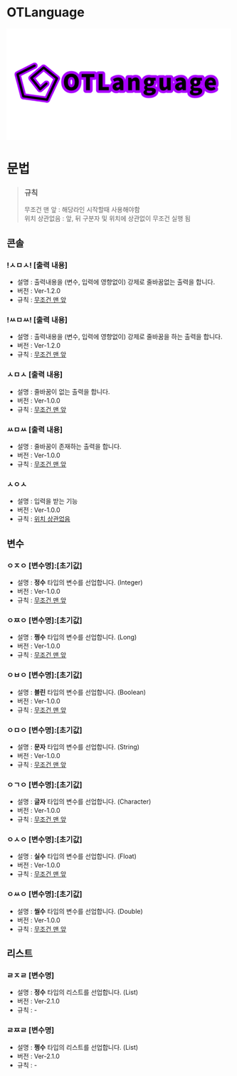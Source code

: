 # OTLanguage
![](https://github.com/OTLanguage/.github/blob/main/banner.png?raw=true)

# 문법

> ### 규칙
> 무조건 맨 앞 : 해당라인 시작할때 사용해야함 <br>
> 위치 상관없음 : 앞, 뒤 구분자 및 위치에 상관없이 무조건 실행 됨 <br>

## 콘솔
### !ㅅㅁㅅ! [출력 내용]
- 설명 : 출력내용을 (변수, 입력에 영향없이) 강제로 줄바꿈없는 출력을 합니다.
- 버전 : Ver-1.2.0
- 규칙 : [무조건 맨 앞](https://github.com/PersesTitan/OTLanguage#%EA%B7%9C%EC%B9%99)

### !ㅆㅁㅆ! [출력 내용]
- 설명 : 출력내용을 (변수, 입력에 영향없이) 강제로 줄바꿈을 하는 출력을 합니다.
- 버전 : Ver-1.2.0
- 규칙 : [무조건 맨 앞](https://github.com/PersesTitan/OTLanguage#%EA%B7%9C%EC%B9%99)

### ㅅㅁㅅ [출력 내용]
- 설명 : 줄바꿈이 없는 출력을 합니다.
- 버전 : Ver-1.0.0
- 규칙 : [무조건 맨 앞](https://github.com/PersesTitan/OTLanguage#%EA%B7%9C%EC%B9%99)

### ㅆㅁㅆ [출력 내용]
- 설명 : 줄바꿈이 존재하는 출력을 합니다.
- 버전 : Ver-1.0.0
- 규칙 : [무조건 맨 앞](https://github.com/PersesTitan/OTLanguage#%EA%B7%9C%EC%B9%99)

### ㅅㅇㅅ
- 설명 : 입력을 받는 기능
- 버전 : Ver-1.0.0
- 규칙 : [위치 상관없음](https://github.com/PersesTitan/OTLanguage#%EA%B7%9C%EC%B9%99)

## 변수
### ㅇㅈㅇ [변수명]:[초기값]
- 설명 : **정수** 타입의 변수를 선업합니다. (Integer)
- 버전 : Ver-1.0.0
- 규칙 : [무조건 맨 앞](https://github.com/PersesTitan/OTLanguage#%EA%B7%9C%EC%B9%99)

### ㅇㅉㅇ [변수명]:[초기값]
- 설명 : **쩡수** 타입의 변수를 선업합니다. (Long)
- 버전 : Ver-1.0.0
- 규칙 : [무조건 맨 앞](https://github.com/PersesTitan/OTLanguage#%EA%B7%9C%EC%B9%99)

### ㅇㅂㅇ [변수명]:[초기값]
- 설명 : **블린** 타입의 변수를 선업합니다. (Boolean)
- 버전 : Ver-1.0.0
- 규칙 : [무조건 맨 앞](https://github.com/PersesTitan/OTLanguage#%EA%B7%9C%EC%B9%99)

### ㅇㅁㅇ [변수명]:[초기값]
- 설명 : **문자** 타입의 변수를 선업합니다. (String)
- 버전 : Ver-1.0.0
- 규칙 : [무조건 맨 앞](https://github.com/PersesTitan/OTLanguage#%EA%B7%9C%EC%B9%99)

### ㅇㄱㅇ [변수명]:[초기값]
- 설명 : **글자** 타입의 변수를 선업합니다. (Character)
- 버전 : Ver-1.0.0
- 규칙 : [무조건 맨 앞](https://github.com/PersesTitan/OTLanguage#%EA%B7%9C%EC%B9%99)

### ㅇㅅㅇ [변수명]:[초기값]
- 설명 : **실수** 타입의 변수를 선업합니다. (Float)
- 버전 : Ver-1.0.0
- 규칙 : [무조건 맨 앞](https://github.com/PersesTitan/OTLanguage#%EA%B7%9C%EC%B9%99)

### ㅇㅆㅇ [변수명]:[초기값]
- 설명 : **씰수** 타입의 변수를 선업합니다. (Double)
- 버전 : Ver-1.0.0
- 규칙 : [무조건 맨 앞](https://github.com/PersesTitan/OTLanguage#%EA%B7%9C%EC%B9%99)

## 리스트
### ㄹㅈㄹ [변수명]
- 설명 : **정수** 타입의 리스트를 선업합니다. (List<Integer>)
- 버전 : Ver-2.1.0
- 규칙 : -
  
### ㄹㅉㄹ [변수명]
- 설명 : **쩡수** 타입의 리스트를 선업합니다. (List<Long>)
- 버전 : Ver-2.1.0
- 규칙 : -
